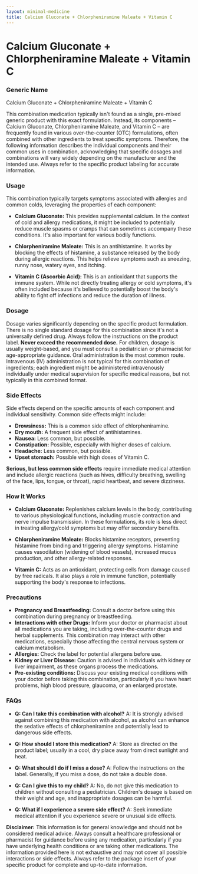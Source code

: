 ```yaml
---
layout: minimal-medicine
title: Calcium Gluconate + Chlorpheniramine Maleate + Vitamin C
---
```


# Calcium Gluconate + Chlorpheniramine Maleate + Vitamin C
### Generic Name
Calcium Gluconate + Chlorpheniramine Maleate + Vitamin C

This combination medication typically isn't found as a single, pre-mixed generic product with this exact formulation.  Instead, its components – Calcium Gluconate, Chlorpheniramine Maleate, and Vitamin C – are frequently found in various over-the-counter (OTC) formulations, often combined with other ingredients to treat specific symptoms.  Therefore, the following information describes the individual components and their common uses in combination, acknowledging that specific dosages and combinations will vary widely depending on the manufacturer and the intended use. Always refer to the specific product labeling for accurate information.


### Usage

This combination typically targets symptoms associated with allergies and common colds, leveraging the properties of each component:

* **Calcium Gluconate:** This provides supplemental calcium.  In the context of cold and allergy medications, it might be included to potentially reduce muscle spasms or cramps that can sometimes accompany these conditions.  It's also important for various bodily functions.

* **Chlorpheniramine Maleate:** This is an antihistamine.  It works by blocking the effects of histamine, a substance released by the body during allergic reactions. This helps relieve symptoms such as sneezing, runny nose, watery eyes, and itching.

* **Vitamin C (Ascorbic Acid):** This is an antioxidant that supports the immune system. While not directly treating allergy or cold symptoms, it's often included because it's believed to potentially boost the body's ability to fight off infections and reduce the duration of illness.


### Dosage

Dosage varies significantly depending on the specific product formulation.  There is no single standard dosage for this combination since it's not a universally defined drug.  Always follow the instructions on the product label.  **Never exceed the recommended dose.**  For children, dosage is usually weight-based, and you must consult a pediatrician or pharmacist for age-appropriate guidance.  Oral administration is the most common route.  Intravenous (IV) administration is not typical for this combination of ingredients; each ingredient might be administered intravenously individually under medical supervision for specific medical reasons, but not typically in this combined format.


### Side Effects

Side effects depend on the specific amounts of each component and individual sensitivity.  Common side effects might include:

* **Drowsiness:** This is a common side effect of chlorpheniramine.
* **Dry mouth:**  A frequent side effect of antihistamines.
* **Nausea:** Less common, but possible.
* **Constipation:** Possible, especially with higher doses of calcium.
* **Headache:**  Less common, but possible.
* **Upset stomach:**  Possible with high doses of Vitamin C.

**Serious, but less common side effects**  require immediate medical attention and include allergic reactions (such as hives, difficulty breathing, swelling of the face, lips, tongue, or throat), rapid heartbeat, and severe dizziness.


### How it Works

* **Calcium Gluconate:** Replenishes calcium levels in the body, contributing to various physiological functions, including muscle contraction and nerve impulse transmission.  In these formulations, its role is less direct in treating allergy/cold symptoms but may offer secondary benefits.

* **Chlorpheniramine Maleate:** Blocks histamine receptors, preventing histamine from binding and triggering allergy symptoms.  Histamine causes vasodilation (widening of blood vessels), increased mucus production, and other allergy-related responses.

* **Vitamin C:** Acts as an antioxidant, protecting cells from damage caused by free radicals.  It also plays a role in immune function, potentially supporting the body's response to infections.


### Precautions

* **Pregnancy and Breastfeeding:** Consult a doctor before using this combination during pregnancy or breastfeeding.
* **Interactions with other Drugs:**  Inform your doctor or pharmacist about all medications you are taking, including over-the-counter drugs and herbal supplements.  This combination may interact with other medications, especially those affecting the central nervous system or calcium metabolism.
* **Allergies:**  Check the label for potential allergens before use.
* **Kidney or Liver Disease:**  Caution is advised in individuals with kidney or liver impairment, as these organs process the medications.
* **Pre-existing conditions:**  Discuss your existing medical conditions with your doctor before taking this combination, particularly if you have heart problems, high blood pressure, glaucoma, or an enlarged prostate.


### FAQs

* **Q: Can I take this combination with alcohol?**  A:  It is strongly advised against combining this medication with alcohol, as alcohol can enhance the sedative effects of chlorpheniramine and potentially lead to dangerous side effects.

* **Q: How should I store this medication?** A: Store as directed on the product label; usually in a cool, dry place away from direct sunlight and heat.

* **Q: What should I do if I miss a dose?** A:  Follow the instructions on the label.  Generally, if you miss a dose, do not take a double dose.

* **Q:  Can I give this to my child?** A:  No, do not give this medication to children without consulting a pediatrician.  Children's dosage is based on their weight and age, and inappropriate dosages can be harmful.

* **Q:  What if I experience a severe side effect?** A:  Seek immediate medical attention if you experience severe or unusual side effects.


**Disclaimer:** This information is for general knowledge and should not be considered medical advice.  Always consult a healthcare professional or pharmacist for guidance before using any medication, particularly if you have underlying health conditions or are taking other medications.  The information provided here is not exhaustive and may not cover all possible interactions or side effects.  Always refer to the package insert of your specific product for complete and up-to-date information.
